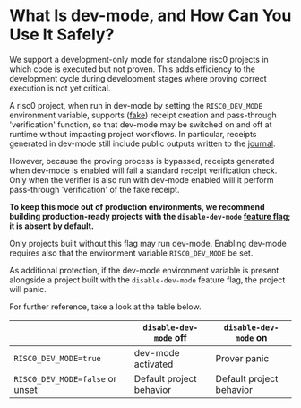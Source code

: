 # What Is dev-mode, and How Can You Use It Safely?

We support a development-only mode for standalone risc0 projects in which code is executed but not proven. This adds efficiency to the development cycle during development stages where proving correct execution is not yet critical.

A risc0 project, when run in dev-mode by setting the `RISC0_DEV_MODE` environment variable, supports ([fake]) receipt creation and pass-through 'verification' function, so that dev-mode may be switched on and off at runtime without impacting project workflows.
In particular, receipts generated in dev-mode still include public outputs written to the [journal].

However, because the proving process is bypassed, receipts generated when dev-mode is enabled will fail a standard receipt verification check. Only when the verifier is also run with dev-mode enabled will it perform pass-through 'verification' of the fake receipt.

**To keep this mode out of production environments, we recommend building production-ready projects with the `disable-dev-mode` [feature flag]; it is absent by default.**

Only projects built without this flag may run dev-mode. Enabling dev-mode requires also that the environment variable `RISC0_DEV_MODE` be set.

As additional protection, if the dev-mode environment variable is present alongside a project built with the `disable-dev-mode` feature flag, the project will panic.

For further reference, take a look at the table below.

|                                 | `disable-dev-mode` off   | `disable-dev-mode` on    |
| ------------------------------- | ------------------------ | ------------------------ |
| `RISC0_DEV_MODE=true`           | dev-mode activated       | Prover panic             |
| `RISC0_DEV_MODE=false` or unset | Default project behavior | Default project behavior |

[fake]: https://docs.rs/risc0-zkvm/0.19/risc0_zkvm/enum.InnerReceipt.html#variant.Fake
[feature flag]: https://github.com/risc0/risc0#feature-flags
[journal]: /terminology#journal
